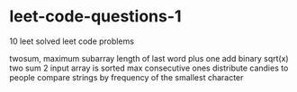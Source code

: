 # leet-code-questions-1

10 leet solved leet code problems

twosum,
maximum subarray
length of last word
plus one
add binary
sqrt(x)
two sum 2 input array is sorted
max consecutive ones
distribute candies to people
compare strings by frequency of the smallest character
